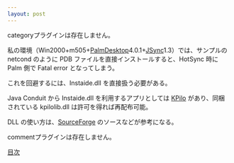 ```yaml
---
layout: post
---
```

<p><span class="error">categoryプラグインは存在しません。</span></p>
<p>私の環境（Win2000+m505+<a href="http://www.palm-japan.com/support/downloads/">PalmDesktop</a>4.0.1+<a href="/?page=JSync" class="wikipage">JSync</a>1.3）では、サンプルの netcond のように PDB ファイルを直接インストールすると、HotSync 時に Palm 側で Fatal error となってしまう。</p>
<p>これを回避するには、Instaide.dll を直接扱う必要がある。</p>
<p>Java Conduit から Instaide.dll を利用するアプリとしては <a href="http://kamicup.tripod.co.jp/">KPilo</a> があり、同梱されている kpilolib.dll は許可を得れば再配布可能。</p>
<p>DLL の使い方は、<a href="https://sourceforge.jp/projects/kamicup">SourceForge</a> のソースなどが参考になる。</p>
<p><span class="error">commentプラグインは存在しません。</span> </p>
<p><a href="/?page=Palm+Tips" class="wikipage">目次</a></p>
